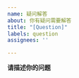 ```yaml
---
name: 疑问解答
about: 你有疑问需要解答
title: "[Question]"
labels: question
assignees: ''

---
```


**请描述你的问题**
